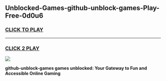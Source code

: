 
## Unblocked-Games-github-unblock-games-Play-Free-0d0u6
<h3>
<a href="https://premium76.site?title=github-unblock-games&ref=17A">CLICK TO PLAY</a></h3>
<hr>

<h3>
<a href="https://premium76.site?title=github-unblock-games&ref=17A">CLICK 2 PLAY</a>
  
</h3>

<a href="https://premium76.site?title=github-unblock-games&ref=17A"><img src="https://clearcache.store/games.png"></a>


**github-unblock-games games unblocked: Your Gateway to Fun and Accessible Online Gaming**
